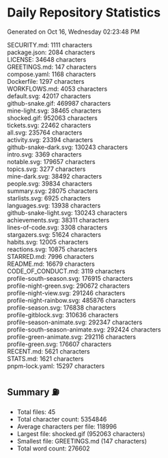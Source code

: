# Daily Repository Statistics 
Generated on Oct 16, Wednesday 02:23:48 PM  

SECURITY.md: 1111 characters  
package.json: 2084 characters  
LICENSE: 34648 characters  
GREETINGS.md: 147 characters  
compose.yaml: 1168 characters  
Dockerfile: 1297 characters  
WORKFLOWS.md: 4053 characters  
default.svg: 42017 characters  
github-snake.gif: 469987 characters  
mine-light.svg: 38465 characters  
shocked.gif: 952063 characters  
tickets.svg: 22462 characters  
all.svg: 235764 characters  
activity.svg: 23394 characters  
github-snake-dark.svg: 130243 characters  
intro.svg: 3369 characters  
notable.svg: 179657 characters  
topics.svg: 3277 characters  
mine-dark.svg: 38492 characters  
people.svg: 39834 characters  
summary.svg: 28075 characters  
starlists.svg: 6925 characters  
languages.svg: 13938 characters  
github-snake-light.svg: 130243 characters  
achievements.svg: 38311 characters  
lines-of-code.svg: 3308 characters  
stargazers.svg: 51624 characters  
habits.svg: 12005 characters  
reactions.svg: 10875 characters  
STARRED.md: 7996 characters  
README.md: 16679 characters  
CODE_OF_CONDUCT.md: 3119 characters  
profile-south-season.svg: 176915 characters  
profile-night-green.svg: 290672 characters  
profile-night-view.svg: 291246 characters  
profile-night-rainbow.svg: 485876 characters  
profile-season.svg: 176838 characters  
profile-gitblock.svg: 310636 characters  
profile-season-animate.svg: 292347 characters  
profile-south-season-animate.svg: 292424 characters  
profile-green-animate.svg: 292116 characters  
profile-green.svg: 176607 characters  
RECENT.md: 5621 characters  
STATS.md: 1621 characters  
pnpm-lock.yaml: 15297 characters  

## Summary ⛽  
- Total files: 45  
- Total character count: 5354846  
- Average characters per file: 118996  
- Largest file: shocked.gif (952063 characters)  
- Smallest file: GREETINGS.md (147 characters)  
- Total word count: 276602  
